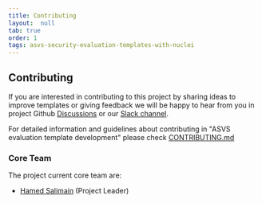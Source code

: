 ```yaml
---
title: Contributing
layout:  null
tab: true
order: 1
tags: asvs-security-evaluation-templates-with-nuclei
---
```


## Contributing

If you are interested in contributing to this project by sharing ideas to improve templates or giving feedback we will be happy to hear from you in project Github [Discussions](https://github.com/OWASP/www-project-asvs-security-evaluation-templates-with-nuclei/discussions) or our [Slack channel](https://owasp.slack.com/archives/C052939BZ43). 

For detailed information and guidelines about contributing in "ASVS evaluation template development" please check [CONTRIBUTING.md](https://github.com/OWASP/www-project-asvs-security-evaluation-templates-with-nuclei/blob/main/CONTRIBUTING.md)

### Core Team
The project current core team are:
- [Hamed Salimain](https://github.com/Snbig)  (Project Leader)
